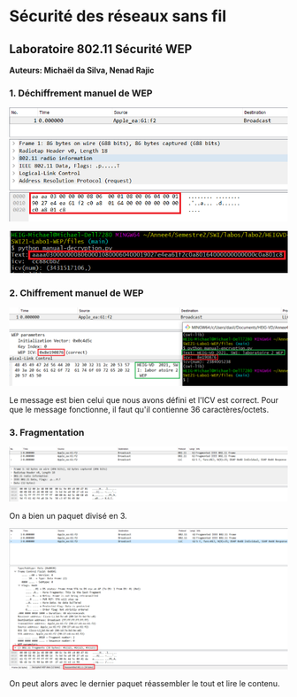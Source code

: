 # Sécurité des réseaux sans fil

## Laboratoire 802.11 Sécurité WEP

**Auteurs: Michaël da Silva, Nenad Rajic**

### 1. Déchiffrement manuel de WEP

![](images/1_wireshark_decode.PNG)

![](images/1_decoder.PNG)

### 2. Chiffrement manuel de WEP

![](images/2_encoder.PNG)

Le message est bien celui que nous avons défini et l'ICV est correct. Pour que le message fonctionne, il faut qu'il contienne 36 caractères/octets.


### 3. Fragmentation

![](images/3_fragmented.PNG)

On a bien un paquet divisé en 3.

![](images/3_fragmented_reassembled.PNG)

On peut alors avec le dernier paquet réassembler le tout et lire le contenu.